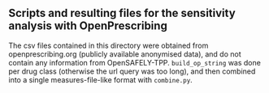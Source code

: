 ## Scripts and resulting files for the sensitivity analysis with OpenPrescribing

The csv files contained in this directory were obtained from openprescribing.org (publicly available anonymised data), and do not contain any information from OpenSAFELY-TPP. `build_op_string` was done per drug class (otherwise the url query was too long), and then combined into a single measures-file-like format with `combine.py`.
